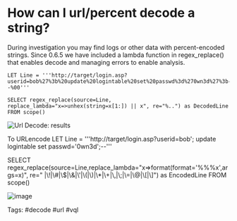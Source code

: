 # How can I url/percent decode a string?

During investigation you may find logs or other data with percent-encoded strings. 
Since 0.6.5 we have included a lambda function in regex_replace() that enables decode and managing errors to enable analysis.

```vql
LET Line = '''http://target/login.asp?userid=bob%27%3b%20update%20logintable%20set%20passwd%3d%270wn3d%27%3b--%00'''

SELECT regex_replace(source=Line, replace_lambda="x=>unhex(string=x[1:]) || x", re="%..") as DecodedLine FROM scope() 

```

![Url Decode: results](https://user-images.githubusercontent.com/13081800/172098424-d78c73f9-e7d2-405b-99ca-129eba4350c0.png)


To URLencode
LET Line = '''http://target/login.asp?userid=bob'; update logintable set passwd='0wn3d';--'''

SELECT
    regex_replace(source=Line,replace_lambda="x=>format(format='%%%x',args=x)", re=" |\\!|\\#|\\$|\\&|\\'|\\(|\\)|\\*|\\+|\\,|\\;|\\=|\\@|\\[|\\]") as EncodedLine
FROM scope()

![image](https://user-images.githubusercontent.com/13081800/187111592-7b33f103-5e00-42ce-a4c1-a9a1acf2f1d7.png)



Tags: #decode #url #vql
